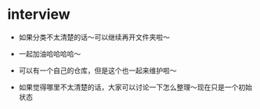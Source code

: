 # interview
- 如果分类不太清楚的话～可以继续再开文件夹啦～
- 一起加油哈哈哈哈～
- 可以有一个自己的仓库，但是这个也一起来维护啦～

- 如果觉得哪里不太清楚的话，大家可以讨论一下怎么整理～现在只是一个初始状态
